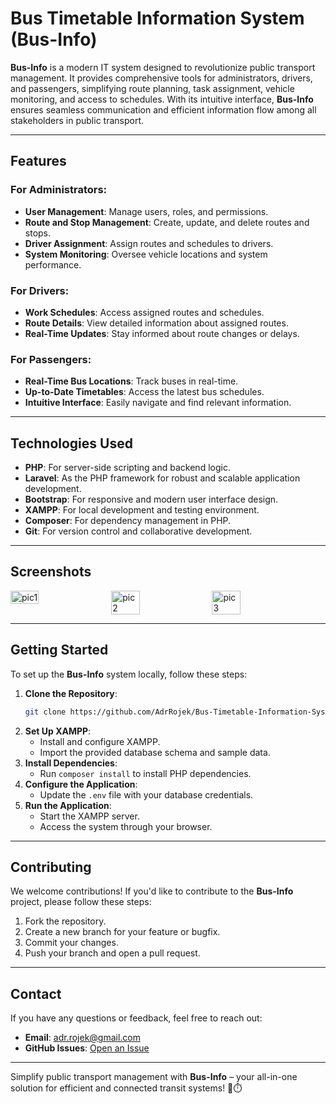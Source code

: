 # Bus Timetable Information System (Bus-Info)

**Bus-Info** is a modern IT system designed to revolutionize public transport management. It provides comprehensive tools for administrators, drivers, and passengers, simplifying route planning, task assignment, vehicle monitoring, and access to schedules. With its intuitive interface, **Bus-Info** ensures seamless communication and efficient information flow among all stakeholders in public transport.

---

## Features

### For Administrators:
- **User Management**: Manage users, roles, and permissions.
- **Route and Stop Management**: Create, update, and delete routes and stops.
- **Driver Assignment**: Assign routes and schedules to drivers.
- **System Monitoring**: Oversee vehicle locations and system performance.

### For Drivers:
- **Work Schedules**: Access assigned routes and schedules.
- **Route Details**: View detailed information about assigned routes.
- **Real-Time Updates**: Stay informed about route changes or delays.

### For Passengers:
- **Real-Time Bus Locations**: Track buses in real-time.
- **Up-to-Date Timetables**: Access the latest bus schedules.
- **Intuitive Interface**: Easily navigate and find relevant information.

---

## Technologies Used

- **PHP**: For server-side scripting and backend logic.
- **Laravel**: As the PHP framework for robust and scalable application development.
- **Bootstrap**: For responsive and modern user interface design.
- **XAMPP**: For local development and testing environment.
- **Composer**: For dependency management in PHP.
- **Git**: For version control and collaborative development.

---

## Screenshots

<div style="display: flex; flex-wrap: wrap; gap: 10px;">
  <img src="https://github.com/user-attachments/assets/47274521-f5eb-423a-8a81-bdfa330361a5" alt="pic1" width="30%" />
  <img src="https://github.com/user-attachments/assets/c1aeaa19-1e44-446b-a430-9bf73b65c27d" alt="pic2" width="30%" />
  <img src="https://github.com/user-attachments/assets/39c7ff13-f6a9-4ae7-863f-b57c8ec8a6bc" alt="pic3" width="30%" />
</div>

---

## Getting Started

To set up the **Bus-Info** system locally, follow these steps:

1. **Clone the Repository**:
   ```bash
   git clone https://github.com/AdrRojek/Bus-Timetable-Information-System.git
   ```
2. **Set Up XAMPP**:
   - Install and configure XAMPP.
   - Import the provided database schema and sample data.
3. **Install Dependencies**:
   - Run `composer install` to install PHP dependencies.
4. **Configure the Application**:
   - Update the `.env` file with your database credentials.
5. **Run the Application**:
   - Start the XAMPP server.
   - Access the system through your browser.

---

## Contributing

We welcome contributions! If you'd like to contribute to the **Bus-Info** project, please follow these steps:

1. Fork the repository.
2. Create a new branch for your feature or bugfix.
3. Commit your changes.
4. Push your branch and open a pull request.

---

## Contact

If you have any questions or feedback, feel free to reach out:

- **Email**: adr.rojek@gmail.com
- **GitHub Issues**: [Open an Issue](https://github.com/AdrRojek/Bus-Timetable-Information-System/issues)

---

Simplify public transport management with **Bus-Info** – your all-in-one solution for efficient and connected transit systems! 🚌⏱️
